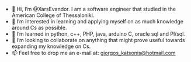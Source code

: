 - 👋 Hi, I’m @XarsEvandor. I am a software engineer that studied in the American College of Thessaloniki.
- 👀 I’m interested in learning and applying myself on as much knowledge around Cs as possible.
- 🌱 I’m learned in python, c++, PHP, java, arduino C, oracle sql and Pl/sql.
- 💞️ I’m looking to collaborate on anything that might prove useful towards expanding my knowledge on Cs.
- 📫 Feel free to drop me an e-mail at: giorgos_katsonis@hotmail.com
